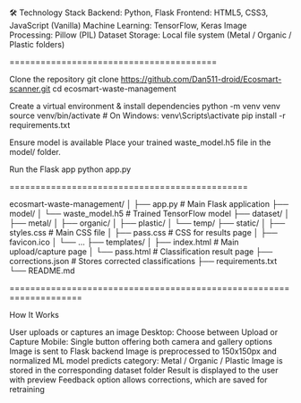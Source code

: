 🛠 Technology Stack
Backend: Python, Flask
Frontend: HTML5, CSS3, JavaScript (Vanilla)
Machine Learning: TensorFlow, Keras
Image Processing: Pillow (PIL)
Dataset Storage: Local file system (Metal / Organic / Plastic folders)

========================================

Clone the repository
git clone https://github.com/Dan511-droid/Ecosmart-scanner.git
cd ecosmart-waste-management

Create a virtual environment & install dependencies
python -m venv venv
source venv/bin/activate  # On Windows: venv\Scripts\activate
pip install -r requirements.txt

Ensure model is available
Place your trained waste_model.h5 file in the model/ folder.

Run the Flask app
python app.py

==============================================

ecosmart-waste-management/
│
├── app.py                  # Main Flask application
├── model/
│   └── waste_model.h5      # Trained TensorFlow model
├── dataset/
│   ├── metal/
│   ├── organic/
│   ├── plastic/
│   └── temp/
├── static/
│   ├── styles.css          # Main CSS file
│   ├── pass.css            # CSS for results page
│   ├── favicon.ico
│   └── ...
├── templates/
│   ├── index.html          # Main upload/capture page
│   └── pass.html           # Classification result page
├── corrections.json        # Stores corrected classifications
├── requirements.txt
└── README.md

====================================================================

How It Works

User uploads or captures an image
Desktop: Choose between Upload or Capture
Mobile: Single button offering both camera and gallery options
Image is sent to Flask backend
Image is preprocessed to 150x150px and normalized
ML model predicts category: Metal / Organic / Plastic
Image is stored in the corresponding dataset folder
Result is displayed to the user with preview
Feedback option allows corrections, which are saved for retraining

